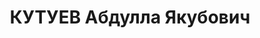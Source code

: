 ---
title: КУТУЕВ Абдулла Якубович
description: "1909 г.р., м.р.: Татарская АССР, Мензелинский р-н, д. Кузембей, татарин\n\
  \ райторг, торговый инспектор.\n прож.: Свердловская обл., г. Надеждинск\n арестован\
  \ 05.09.1937\n Приговор: 15.01.1938 — ВМН\n Расстрелян 15.01.1938"
---
